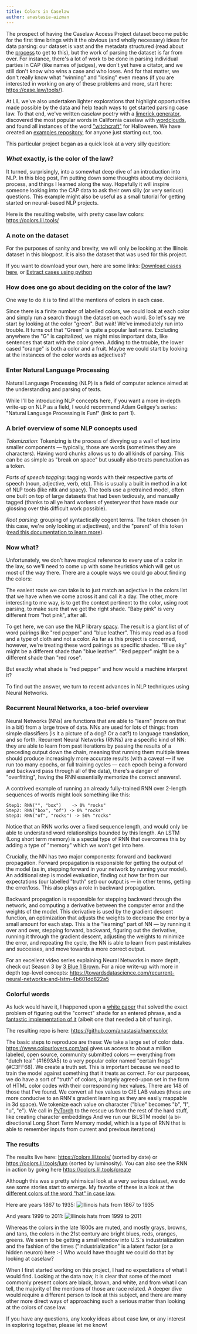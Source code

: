 ```yaml
---
title: Colors in Caselaw
author: anastasia-aizman
---
```

The prospect of having the Caselaw Access Project dataset become public for the first time brings with it the obvious (and wholly necessary) ideas for data parsing: our dataset is vast and the metadata structured (read about the [process](link) to get to this), but the work of parsing the dataset is far from over. For instance, there's a lot of work to be done in parsing individual parties in CAP (like names of judges), we don't yet have a citator, and we still don't know who wins a case and who loses. And for that matter, we don't really know what "winning" and "losing" even means (if you are interested in working on any of these problems and more, start here: https://case.law/tools/). 

At LIL we've also undertaken lighter explorations that highlight opportunities made possible by the data and help teach ways to get started parsing case law. To that end, we've written caselaw poetry with a [limerick generator](https://case.law/gallery/limericks), discovered the most popular words in California caselaw with [wordclouds](https://case.law/gallery/wordclouds), and found all instances of the word ["witchcraft"](https://case.law/gallery/witchcraft) for Halloween. We have created an [examples repository](https://github.com/harvard-lil/cap-examples), for anyone just starting out, too.

This particular project began as a quick look at a very silly question:

### *What* exactly, is the color of the law? 

It turned, surprisingly, into a somewhat deep dive of an introduction into NLP. 
In this blog post, I'm putting down some thoughts about my decisions, process, and things I learned along the way. Hopefully it will inspire someone looking into the CAP data to ask their own silly (or very serious) questions. This example might also be useful as a small tutorial for getting started on neural-based NLP projects.

Here is the resulting website, with pretty case law colors: https://colors.lil.tools/

### A note on the dataset

For the purposes of sanity and brevity, we will only be looking at the Illinois dataset in this blogpost. It is also the dataset that was used for this project.

If you want to download your own, here are some links:
[Download cases here](https://case.law/bulk/download/), or 
[Extract cases using python](https://github.com/harvard-lil/cap-examples/blob/master/bulk_extract/extract_cases.ipynb)


### How does one go about deciding on the color of the law?

One way to do it is to find all the mentions of colors in each case.

Since there is a finite number of labelled colors, we could look at each color and simply run a search though the dataset on each word.
So let's say we start by looking at the color "green". But wait! We've immediately run into trouble. It turns out that "Green" is quite a popular last name. Excluding anywhere the "G" is capitalized, we might miss important data, like sentences that start with the color green. Adding to the trouble, the lower cased "orange" is both a color and a fruit. Maybe we could start by looking at the instances of the color words as adjectives?

### Enter Natural Language Processing

Natural Language Processing (NLP) is a field of computer science aimed at the understanding and parsing of texts. 

While I'll be introducing NLP concepts here, if you want a more in-depth write-up on NLP as a field, I would recommend Adam Geitgey's series: "Natural Language Processing is Fun!" (link to part 1).

### A brief overview of some NLP concepts used
*Tokenization*: Tokenizing is the process of divvying up a wall of text into smaller components — typically, those are words (sometimes they are characters). Having word chunks allows us to do all kinds of parsing. This can be as simple as "break on space" but usually also treats punctuation as a token. 

*Parts of speech tagging*: tagging words with their respective parts of speech (noun, adjective, verb, etc). This is usually a built in method in a lot of NLP tools (like nltk and spacy). The tools use a pretrained model, often one built on top of large datasets that had been tediously, and manually tagged (thanks to all ye hard workers of yesteryear that have made our glossing over this difficult work possible).

*Root parsing*: grouping of syntactically cogent terms. The token chosen (in this case, we're only looking at adjectives), and the "parent" of this token ([read this documentation to learn more](https://spacy.io/usage/linguistic-features#section-dependency-parse)).

### Now what?
Unfortunately, we don't have magical reference to every use of a color in the law, so we'll need to come up with some heuristics which will get us most of the way there. There are a couple ways we could go about finding the colors:

The easiest route we can take is to just match an adjective in the colors list that we have when we come across it and call it a day. The other, more interesting to me way, is to get the context pertinent to the color, using root parsing, to make sure that we get the right shade. "Baby pink" is very different from "hot pink", after all.

To get here, we can use the NLP library [spacy](https://spacy.io/). The result is a giant list of of word pairings like "red pepper" and "blue leather".  This may read as a food and a type of cloth and not a color. As far as this project is concerned, however, we're treating these word pairings as specific shades. "Blue sky" might be a different shade than "blue leather". "Red pepper" might be a different shade than "red rose".

But exactly what shade is "red pepper" and how would a machine interpret it?

To find out the answer, we turn to recent advances in NLP techniques using Neural Networks.

### Recurrent Neural Networks, a too-brief overview

Neural Networks (NNs) are functions that are able to "learn" (more on that in a bit) from a large trove of data. NNs are used for lots of things: from simple classifiers (is it a picture of a dog? Or a cat?) to language translation, and so forth. Recurrent Neural Networks (RNNs) are a specific kind of NN: they are able to learn from past iterations by passing the results of a preceding output down the chain, meaning that running them multiple times should produce increasingly more accurate results (with a caveat — if we run too many epochs, or full training cycles — each epoch being a forward and backward pass through all of the data), there's a danger of "overfitting", having the RNN essentially memorize the correct answers!.

A contrived example of running an already fully-trained RNN over 2-length sequences of words might look something like this:
   ```Input: "box of rocks", Output: prediction of word "rocks"
   Step1: RNN("", "box")    -> 0% "rocks"
   Step2: RNN("box", "of") -> 0% "rocks"
   Step3: RNN("of", "rocks") -> 50% "rocks" 
   ```

Notice that an RNN works over a fixed sequence length, and would only be able to understand word relationships bounded by this length. An LSTM (Long short term memory) is a special type of RNN that overcomes this by adding a type of "memory" which we won't get into here. 

Crucially, the NN has two major components: forward and backward propagation.
Forward propagation is responsible for getting the output of the model (as in, stepping forward in your network by running your model). An additional step is model evaluation, finding out how far from our expectations (our labelled "truth" set) our output is — in other terms, getting the error/loss. This also plays a role in backward propagation. 

Backward propagation is responsible for stepping backward through the network, and computing a derivative between the computer error and the weights of the model. This derivative is used by the gradient descent function, an optimization that adjusts the weights to decrease the error by a small amount for each step. This is the "learning" part of NN — by running it over and over, stepping forward, backward, figuring out the derivative, running it through the gradient descent, adjusting the weights to minimize the error, and repeating the cycle, the NN is able to learn from past mistakes and successes, and move towards a more correct output.

For an excellent video series explaining Neural Networks in more depth, check out Season 3 by  [3 Blue 1 Brown](https://www.youtube.com/playlist?list=PLZHQObOWTQDNU6R1_67000Dx_ZCJB-3pi).
For a nice write-up with more in depth top-level concepts: https://towardsdatascience.com/recurrent-neural-networks-and-lstm-4b601dd822a5

### Colorful words
As luck would have it, I happened upon a [white paper](https://arxiv.org/pdf/1609.08777v1.pdf) that solved the exact problem of figuring out the "correct" shade for an entered phrase, and a [fantastic implementation of it](https://github.com/pabloloyola/name-color.) (albeit one that needed a bit of tuning). 

The resulting repo is here: https://github.com/anastasia/namecolor

The basic steps to reproduce are these:
We take a large set of color data. https://www.colourlovers.com/api gives us access to about a million labeled, open source, community submitted colors — everything from "dutch teal" (#1693A5) to a very popular color named "certain frogs" (#C3FF68). 
We create a truth set. This is important because we need to train the model against something that it treats as correct. For our purposes, we do have a sort of "truth" of colors, a largely agreed-upon set in the form of HTML color codes with their corresponding hex values. There are 148 of those that I've found.
We convert all hex values to CIE LAB values (these are more conducive to an RNN's gradient learning as they are easily mappable in 3d space).
We tokenize each value on character ("blue" becomes "b", "l", "u", "e").
We call in [PyTorch](https://github.com/pytorch/pytorch) to the rescue us from the rest of the hard stuff, like creating character embeddings
And we run our BiLSTM model (a bi-directional Long Short Term Memory model, which is a type of RNN that is able to remember inputs from current and previous iterations)


### The results
The results live here: https://colors.lil.tools/ (sorted by date) or https://colors.lil.tools/lum (sorted by luminosity).
You can also see the RNN in action by going here https://colors.lil.tools/create

Although this was a pretty whimsical look at a very serious dataset, we do see some stories start to emerge. 
My favorite of these is a look at the [different colors of the word "hat" in case law](https://colors.lil.tools/filter?word=%20hat).

Here are years 1867 to 1935:
![Illinois hats from 1867 to 1935](https://lil-blog-media.s3.amazonaws.com/color1.png)

And years 1999 to 2011:
![Illinois hats from 1999 to 2011](https://lil-blog-media.s3.amazonaws.com/color2.png)

Whereas the colors in the late 1800s are muted, and mostly grays, browns, and tans, the colors in the 21st century are bright blues, reds, oranges, greens. 
We seem to be getting a small window into U.S.'s industrialization and the fashion of the times ("industrialization" is a latent factor (or a hidden neuron) here :-)
Who would have thought we could do that by looking at caselaw?

When I first started working on this project, I had no expectations of what I would find. Looking at the data now, it is clear that some of the most commonly present colors are black, brown, and white, and from what I can tell, the majority of the mentions of those are race related. A deeper dive would require a different person to look at this subject, and there are many other more direct ways of approaching such a serious matter than looking at the colors of case law.

If you have any questions, any kooky ideas about case law, or any interest in exploring together, please let me know!

